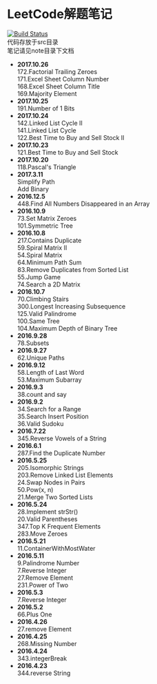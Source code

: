 # LeetCode解题笔记  
[![Build Status](https://travis-ci.org/zhangtianle/LeetCode.svg?branch=master)](https://travis-ci.org/zhangtianle/LeetCode)  
代码存放于src目录  
笔记请见note目录下文档  
 
- **2017.10.26**  
172.Factorial Trailing Zeroes  
171.Excel Sheet Column Number  
168.Excel Sheet Column Title  
169.Majority Element  
- **2017.10.25**  
191.Number of 1 Bits  
- **2017.10.24**  
142.Linked List Cycle II  
141.Linked List Cycle  
122.Best Time to Buy and Sell Stock II  
- **2017.10.23**  
121.Best Time to Buy and Sell Stock
- **2017.10.20**  
118.Pascal's Triangle  
- **2017.3.11**  
Simplify Path  
Add Binary  
- **2016.12.5**  
448.Find All Numbers Disappeared in an Array  
- **2016.10.9**  
73.Set Matrix Zeroes  
101.Symmetric Tree  
- **2016.10.8**  
217.Contains Duplicate  
59.Spiral Matrix II  
54.Spiral Matrix  
64.Minimum Path Sum  
83.Remove Duplicates from Sorted List  
55.Jump Game  
74.Search a 2D Matrix  
- **2016.10.7**  
70.Climbing Stairs  
300.Longest Increasing Subsequence  
125.Valid Palindrome  
100.Same Tree  
104.Maximum Depth of Binary Tree  
- **2016.9.28**  
78.Subsets  
- **2016.9.27**  
62.Unique Paths  
- **2016.9.12**  
58.Length of Last Word  
53.Maximum Subarray  
- **2016.9.3**  
38.count and say  
- **2016.9.2**  
34.Search for a Range  
35.Search Insert Position  
36.Valid Sudoku  
- **2016.7.22**  
345.Reverse Vowels of a String  
- **2016.6.1**  
287.Find the Duplicate Number  
- **2016.5.25**  
205.Isomorphic Strings  
203.Remove Linked List Elements  
24.Swap Nodes in Pairs  
50.Pow(x, n)  
21.Merge Two Sorted Lists  
- **2016.5.24**  
28.Implement strStr()  
20.Valid Parentheses  
347.Top K Frequent Elements  
283.Move Zeroes  
- **2016.5.21**  
11.ContainerWithMostWater  
- **2016.5.11**  
9.Palindrome Number  
7.Reverse Integer  
27.Remove Element  
231.Power of Two  
- **2016.5.3**  
7.Reverse Integer  
- **2016.5.2**  
66.Plus One  
- **2016.4.26**  
27.remove Element  
- **2016.4.25**  
268.Missing Number  
- **2016.4.24**  
343.integerBreak  
- **2016.4.23**  
344.reverse String  